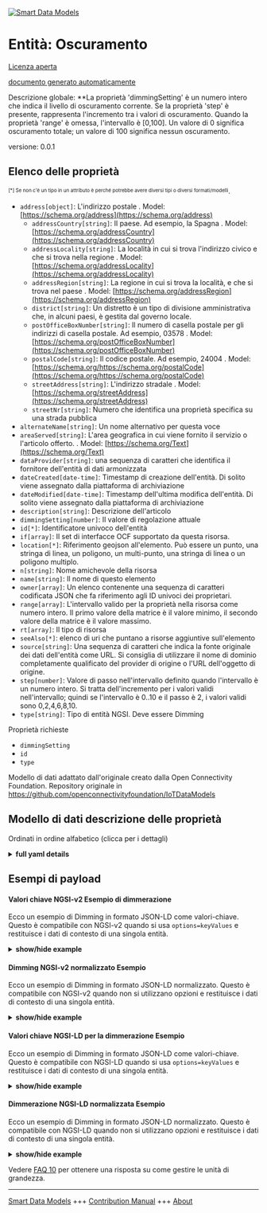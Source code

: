 <!-- 10-Header -->  
[![Smart Data Models](https://smartdatamodels.org/wp-content/uploads/2022/01/SmartDataModels_logo.png "Logo")](https://smartdatamodels.org)  
Entità: Oscuramento  
===================<!-- /10-Header -->  
<!-- 15-License -->  
[Licenza aperta](https://github.com/smart-data-models//dataModel.OCF/blob/master/Dimming/LICENSE.md)  
[documento generato automaticamente](https://docs.google.com/presentation/d/e/2PACX-1vTs-Ng5dIAwkg91oTTUdt8ua7woBXhPnwavZ0FxgR8BsAI_Ek3C5q97Nd94HS8KhP-r_quD4H0fgyt3/pub?start=false&loop=false&delayms=3000#slide=id.gb715ace035_0_60)  
<!-- /15-License -->  
<!-- 20-Description -->  
Descrizione globale: **La proprietà 'dimmingSetting' è un numero intero che indica il livello di oscuramento corrente. Se la proprietà 'step' è presente, rappresenta l'incremento tra i valori di oscuramento. Quando la proprietà 'range' è omessa, l'intervallo è [0,100]. Un valore di 0 significa oscuramento totale; un valore di 100 significa nessun oscuramento.  
versione: 0.0.1  
<!-- /20-Description -->  
<!-- 30-PropertiesList -->  

## Elenco delle proprietà  

<sup><sub>[*] Se non c'è un tipo in un attributo è perché potrebbe avere diversi tipi o diversi formati/modelli</sub></sup>.  
- `address[object]`: L'indirizzo postale  . Model: [https://schema.org/address](https://schema.org/address)	- `addressCountry[string]`: Il paese. Ad esempio, la Spagna  . Model: [https://schema.org/addressCountry](https://schema.org/addressCountry)  
	- `addressLocality[string]`: La località in cui si trova l'indirizzo civico e che si trova nella regione  . Model: [https://schema.org/addressLocality](https://schema.org/addressLocality)  
	- `addressRegion[string]`: La regione in cui si trova la località, e che si trova nel paese  . Model: [https://schema.org/addressRegion](https://schema.org/addressRegion)  
	- `district[string]`: Un distretto è un tipo di divisione amministrativa che, in alcuni paesi, è gestita dal governo locale.    
	- `postOfficeBoxNumber[string]`: Il numero di casella postale per gli indirizzi di casella postale. Ad esempio, 03578  . Model: [https://schema.org/postOfficeBoxNumber](https://schema.org/postOfficeBoxNumber)  
	- `postalCode[string]`: Il codice postale. Ad esempio, 24004  . Model: [https://schema.org/https://schema.org/postalCode](https://schema.org/https://schema.org/postalCode)  
	- `streetAddress[string]`: L'indirizzo stradale  . Model: [https://schema.org/streetAddress](https://schema.org/streetAddress)  
	- `streetNr[string]`: Numero che identifica una proprietà specifica su una strada pubblica    
- `alternateName[string]`: Un nome alternativo per questa voce  - `areaServed[string]`: L'area geografica in cui viene fornito il servizio o l'articolo offerto.  . Model: [https://schema.org/Text](https://schema.org/Text)- `dataProvider[string]`: una sequenza di caratteri che identifica il fornitore dell'entità di dati armonizzata  - `dateCreated[date-time]`: Timestamp di creazione dell'entità. Di solito viene assegnato dalla piattaforma di archiviazione  - `dateModified[date-time]`: Timestamp dell'ultima modifica dell'entità. Di solito viene assegnato dalla piattaforma di archiviazione  - `description[string]`: Descrizione dell'articolo  - `dimmingSetting[number]`: Il valore di regolazione attuale  - `id[*]`: Identificatore univoco dell'entità  - `if[array]`: Il set di interfacce OCF supportato da questa risorsa.  - `location[*]`: Riferimento geojson all'elemento. Può essere un punto, una stringa di linea, un poligono, un multi-punto, una stringa di linea o un poligono multiplo.  - `n[string]`: Nome amichevole della risorsa  - `name[string]`: Il nome di questo elemento  - `owner[array]`: Un elenco contenente una sequenza di caratteri codificata JSON che fa riferimento agli ID univoci dei proprietari.  - `range[array]`: L'intervallo valido per la proprietà nella risorsa come numero intero. Il primo valore della matrice è il valore minimo, il secondo valore della matrice è il valore massimo.  - `rt[array]`: Il tipo di risorsa  - `seeAlso[*]`: elenco di uri che puntano a risorse aggiuntive sull'elemento  - `source[string]`: Una sequenza di caratteri che indica la fonte originale dei dati dell'entità come URL. Si consiglia di utilizzare il nome di dominio completamente qualificato del provider di origine o l'URL dell'oggetto di origine.  - `step[number]`: Valore di passo nell'intervallo definito quando l'intervallo è un numero intero.  Si tratta dell'incremento per i valori validi nell'intervallo; quindi se l'intervallo è 0..10 e il passo è 2, i valori validi sono 0,2,4,6,8,10.  - `type[string]`: Tipo di entità NGSI. Deve essere Dimming  <!-- /30-PropertiesList -->  
<!-- 35-RequiredProperties -->  
Proprietà richieste  
- `dimmingSetting`  - `id`  - `type`  <!-- /35-RequiredProperties -->  
<!-- 40-RequiredProperties -->  
Modello di dati adattato dall'originale creato dalla Open Connectivity Foundation. Repository originale in https://github.com/openconnectivityfoundation/IoTDataModels  
<!-- /40-RequiredProperties -->  
<!-- 50-DataModelHeader -->  
## Modello di dati descrizione delle proprietà  
Ordinati in ordine alfabetico (clicca per i dettagli)  
<!-- /50-DataModelHeader -->  
<!-- 60-ModelYaml -->  
<details><summary><strong>full yaml details</strong></summary>    
```yaml  
Dimming:    
  description: 'This Resource describes a dimming function.The Property ''dimmingSetting'' is an integer showing the current dimming level.If Property ''step'' is present then it represents the increment between dimmer values.When the Property ''range'' is omitted, then the range is [0,100].A value of 0 means total dimming; a value of 100 means no dimming.'    
  properties:    
    address:    
      description: The mailing address    
      properties:    
        addressCountry:    
          description: 'The country. For example, Spain'    
          type: string    
          x-ngsi:    
            model: https://schema.org/addressCountry    
            type: Property    
        addressLocality:    
          description: 'The locality in which the street address is, and which is in the region'    
          type: string    
          x-ngsi:    
            model: https://schema.org/addressLocality    
            type: Property    
        addressRegion:    
          description: 'The region in which the locality is, and which is in the country'    
          type: string    
          x-ngsi:    
            model: https://schema.org/addressRegion    
            type: Property    
        district:    
          description: 'A district is a type of administrative division that, in some countries, is managed by the local government'    
          type: string    
          x-ngsi:    
            type: Property    
        postOfficeBoxNumber:    
          description: 'The post office box number for PO box addresses. For example, 03578'    
          type: string    
          x-ngsi:    
            model: https://schema.org/postOfficeBoxNumber    
            type: Property    
        postalCode:    
          description: 'The postal code. For example, 24004'    
          type: string    
          x-ngsi:    
            model: https://schema.org/https://schema.org/postalCode    
            type: Property    
        streetAddress:    
          description: The street address    
          type: string    
          x-ngsi:    
            model: https://schema.org/streetAddress    
            type: Property    
        streetNr:    
          description: Number identifying a specific property on a public street    
          type: string    
          x-ngsi:    
            type: Property    
      type: object    
      x-ngsi:    
        model: https://schema.org/address    
        type: Property    
    alternateName:    
      description: An alternative name for this item    
      type: string    
      x-ngsi:    
        type: Property    
    areaServed:    
      description: The geographic area where a service or offered item is provided    
      type: string    
      x-ngsi:    
        model: https://schema.org/Text    
        type: Property    
    dataProvider:    
      description: A sequence of characters identifying the provider of the harmonised data entity    
      type: string    
      x-ngsi:    
        type: Property    
    dateCreated:    
      description: Entity creation timestamp. This will usually be allocated by the storage platform    
      format: date-time    
      type: string    
      x-ngsi:    
        type: Property    
    dateModified:    
      description: Timestamp of the last modification of the entity. This will usually be allocated by the storage platform    
      format: date-time    
      type: string    
      x-ngsi:    
        type: Property    
    description:    
      description: A description of this item    
      type: string    
      x-ngsi:    
        type: Property    
    dimmingSetting:    
      description: The current dimming value    
      type: number    
      x-ngsi:    
        type: Property    
    id:    
      anyOf:    
        - description: Identifier format of any NGSI entity    
          maxLength: 256    
          minLength: 1    
          pattern: ^[\w\-\.\{\}\$\+\*\[\]`|~^@!,:\\]+$    
          type: string    
          x-ngsi:    
            type: Property    
        - description: Identifier format of any NGSI entity    
          format: uri    
          type: string    
          x-ngsi:    
            type: Property    
      description: Unique identifier of the entity    
      x-ngsi:    
        type: Property    
    if:    
      description: The OCF Interface set supported by this Resource    
      items:    
        enum:    
          - oic.if.a    
          - oic.if.baseline    
        type: string    
      minItems: 2    
      readOnly: true    
      type: array    
      uniqueItems: true    
      x-ngsi:    
        type: Property    
    location:    
      description: 'Geojson reference to the item. It can be Point, LineString, Polygon, MultiPoint, MultiLineString or MultiPolygon'    
      oneOf:    
        - description: Geojson reference to the item. Point    
          properties:    
            bbox:    
              items:    
                type: number    
              minItems: 4    
              type: array    
            coordinates:    
              items:    
                type: number    
              minItems: 2    
              type: array    
            type:    
              enum:    
                - Point    
              type: string    
          required:    
            - type    
            - coordinates    
          title: GeoJSON Point    
          type: object    
          x-ngsi:    
            type: GeoProperty    
        - description: Geojson reference to the item. LineString    
          properties:    
            bbox:    
              items:    
                type: number    
              minItems: 4    
              type: array    
            coordinates:    
              items:    
                items:    
                  type: number    
                minItems: 2    
                type: array    
              minItems: 2    
              type: array    
            type:    
              enum:    
                - LineString    
              type: string    
          required:    
            - type    
            - coordinates    
          title: GeoJSON LineString    
          type: object    
          x-ngsi:    
            type: GeoProperty    
        - description: Geojson reference to the item. Polygon    
          properties:    
            bbox:    
              items:    
                type: number    
              minItems: 4    
              type: array    
            coordinates:    
              items:    
                items:    
                  items:    
                    type: number    
                  minItems: 2    
                  type: array    
                minItems: 4    
                type: array    
              type: array    
            type:    
              enum:    
                - Polygon    
              type: string    
          required:    
            - type    
            - coordinates    
          title: GeoJSON Polygon    
          type: object    
          x-ngsi:    
            type: GeoProperty    
        - description: Geojson reference to the item. MultiPoint    
          properties:    
            bbox:    
              items:    
                type: number    
              minItems: 4    
              type: array    
            coordinates:    
              items:    
                items:    
                  type: number    
                minItems: 2    
                type: array    
              type: array    
            type:    
              enum:    
                - MultiPoint    
              type: string    
          required:    
            - type    
            - coordinates    
          title: GeoJSON MultiPoint    
          type: object    
          x-ngsi:    
            type: GeoProperty    
        - description: Geojson reference to the item. MultiLineString    
          properties:    
            bbox:    
              items:    
                type: number    
              minItems: 4    
              type: array    
            coordinates:    
              items:    
                items:    
                  items:    
                    type: number    
                  minItems: 2    
                  type: array    
                minItems: 2    
                type: array    
              type: array    
            type:    
              enum:    
                - MultiLineString    
              type: string    
          required:    
            - type    
            - coordinates    
          title: GeoJSON MultiLineString    
          type: object    
          x-ngsi:    
            type: GeoProperty    
        - description: Geojson reference to the item. MultiLineString    
          properties:    
            bbox:    
              items:    
                type: number    
              minItems: 4    
              type: array    
            coordinates:    
              items:    
                items:    
                  items:    
                    items:    
                      type: number    
                    minItems: 2    
                    type: array    
                  minItems: 4    
                  type: array    
                type: array    
              type: array    
            type:    
              enum:    
                - MultiPolygon    
              type: string    
          required:    
            - type    
            - coordinates    
          title: GeoJSON MultiPolygon    
          type: object    
          x-ngsi:    
            type: GeoProperty    
      x-ngsi:    
        type: GeoProperty    
    n:    
      description: Friendly name of the Resource    
      maxLength: 64    
      readOnly: true    
      type: string    
      x-ngsi:    
        type: Property    
    name:    
      description: The name of this item    
      type: string    
      x-ngsi:    
        type: Property    
    owner:    
      description: A List containing a JSON encoded sequence of characters referencing the unique Ids of the owner(s)    
      items:    
        anyOf:    
          - description: Identifier format of any NGSI entity    
            maxLength: 256    
            minLength: 1    
            pattern: ^[\w\-\.\{\}\$\+\*\[\]`|~^@!,:\\]+$    
            type: string    
            x-ngsi:    
              type: Property    
          - description: Identifier format of any NGSI entity    
            format: uri    
            type: string    
            x-ngsi:    
              type: Property    
        description: Unique identifier of the entity    
        x-ngsi:    
          type: Property    
      type: array    
      x-ngsi:    
        type: Property    
    range:    
      description: 'The valid range for the Property in the Resource as an integer. The first value in the array is the minimum value, the second value in the array is the maximum value'    
      items:    
        type: integer    
      maxItems: 2    
      minItems: 2    
      readOnly: true    
      type: array    
      x-ngsi:    
        type: Property    
    rt:    
      description: The Resource Type    
      items:    
        enum:    
          - oic.r.light.dimming    
        maxLength: 64    
        type: string    
      minItems: 1    
      readOnly: true    
      type: array    
      uniqueItems: true    
      x-ngsi:    
        type: Property    
    seeAlso:    
      description: list of uri pointing to additional resources about the item    
      oneOf:    
        - items:    
            format: uri    
            type: string    
          minItems: 1    
          type: array    
        - format: uri    
          type: string    
      x-ngsi:    
        type: Property    
    source:    
      description: 'A sequence of characters giving the original source of the entity data as a URL. Recommended to be the fully qualified domain name of the source provider, or the URL to the source object'    
      type: string    
      x-ngsi:    
        type: Property    
    step:    
      description: 'Step value across the defined range when the range is an integer.  This is the increment for valid values across the range; so if range is 0..10 and step is 2 then valid values are 0,2,4,6,8,10'    
      readOnly: true    
      type: number    
      x-ngsi:    
        type: Property    
    type:    
      description: NGSI entity type. It has to be Dimming    
      enum:    
        - Dimming    
      type: string    
      x-ngsi:    
        type: Property    
  required:    
    - dimmingSetting    
    - id    
    - type    
  type: object    
  x-derived-from: https://raw.githubusercontent.com/openconnectivityfoundation/IoTDataModels/master/DimmingResURI.swagger.json    
  x-disclaimer: 'Redistribution and use in source and binary forms, with or without modification, are permitted  provided that the license conditions are met. Copyleft (c) 2022 Contributors to Smart Data Models Program'    
  x-license-url: https://github.com/smart-data-models/dataModel.OCF/blob/master/Dimming/LICENSE.md    
  x-model-schema: https://smart-data-models.github.io/dataModel.OCF/Dimming/schema.json    
  x-model-tags: OCF    
  x-version: 0.0.1    
```  
</details>    
<!-- /60-ModelYaml -->  
<!-- 70-MiddleNotes -->  
<!-- /70-MiddleNotes -->  
<!-- 80-Examples -->  
## Esempi di payload  
#### Valori chiave NGSI-v2 Esempio di dimmerazione  
Ecco un esempio di Dimming in formato JSON-LD come valori-chiave. Questo è compatibile con NGSI-v2 quando si usa `options=keyValues` e restituisce i dati di contesto di una singola entità.  
<details><summary><strong>show/hide example</strong></summary>    
```json  
{  
    "id": "urn:ngsi-ld:Dimming:id:ZYZJ:17424858",  
    "dateCreated": "1980-07-17T05:44:38Z",  
    "dateModified": "2017-05-07T02:48:36Z",  
    "source": "Child stage whom grow their whatever. Right play notice.",  
    "name": "Still it exist can. Collection above hope Republican prove improve individual not. M",  
    "alternateName": "Discover onto need purpose into year.",  
    "description": "Long try late hear bad. Hour player reveal painting western.",  
    "dataProvider": "Team recognize management American star. First whose generation respond. Serve above country news method.",  
    "owner": [  
        "urn:ngsi-ld:Dimming:items:HHUM:48141835",  
        "urn:ngsi-ld:Dimming:items:DUDE:05074023"  
    ],  
    "seeAlso": [  
        "urn:ngsi-ld:Dimming:items:RLSZ:23337963"  
    ],  
    "location": {  
        "type": "Point",  
        "coordinates": [  
            -47.4269135,  
            76.238651  
        ]  
    },  
    "address": {  
        "streetAddress": "Visit under past after reality. Grow last weight know task air environmental letter.",  
        "addressLocality": "Course space boy middle owner threat. Magazine peace young arrive piece dark fire.",  
        "addressRegion": "Development guy around like. Force past few put pay which. Show show notice u",  
        "addressCountry": "Former area international TV. Maintain author fire bag.",  
        "postalCode": "Should network modern air summer off group. Special politics",  
        "postOfficeBoxNumber": "During explain network. Any design strong health. Employee important soon arrive between score truth.",  
        "streetNr": "National factor leave create throughout mouth agree. Member",  
        "district": "Approach worker approach anyone."  
    },  
    "areaServed": "Sometimes ahead born military. Seek against never. His out others agency traditional near success.",  
    "rt": [  
        "oic.r.light.dimming"  
    ],  
    "dimmingSetting": 864,  
    "n": "American whole magazine truth stop whose. On t",  
    "range": [  
        864,  
        864  
    ],  
    "step": 864,  
    "if": [  
        "oic.if.baseline",  
        "oic.if.a"  
    ],  
    "type": "Dimming"  
}  
```  
</details>  
#### Dimming NGSI-v2 normalizzato Esempio  
Ecco un esempio di Dimming in formato JSON-LD normalizzato. Questo è compatibile con NGSI-v2 quando non si utilizzano opzioni e restituisce i dati di contesto di una singola entità.  
<details><summary><strong>show/hide example</strong></summary>    
```json  
{  
    "id": "urn:ngsi-ld:Dimming:id:ZYZJ:17424858",  
    "dateCreated": {  
        "type": "DateTime",  
        "value": "1980-07-17T05:44:38Z"  
    },  
    "dateModified": {  
        "type": "DateTime",  
        "value": "2017-05-07T02:48:36Z"  
    },  
    "source": {  
        "type": "Text",  
        "value": "Child stage whom grow their whatever. Right play notice."  
    },  
    "name": {  
        "type": "Text",  
        "value": "Still it exist can. Collection above hope Republican prove improve individual not. M"  
    },  
    "alternateName": {  
        "type": "Text",  
        "value": "Discover onto need purpose into year."  
    },  
    "description": {  
        "type": "Text",  
        "value": "Long try late hear bad. Hour player reveal painting western."  
    },  
    "dataProvider": {  
        "type": "Text",  
        "value": "Team recognize management American star. First whose generation respond. Serve above country news method."  
    },  
    "owner": {  
        "type": "StructuredValue",  
        "value": [  
            "urn:ngsi-ld:Dimming:items:HHUM:48141835",  
            "urn:ngsi-ld:Dimming:items:DUDE:05074023"  
        ]  
    },  
    "seeAlso": {  
        "type": "StructuredValue",  
        "value": [  
            "urn:ngsi-ld:Dimming:items:RLSZ:23337963"  
        ]  
    },  
    "location": {  
        "type": "geo:json",  
        "value": {  
            "type": "Point",  
            "coordinates": [  
                -47.4269135,  
                76.238651  
            ]  
        }  
    },  
    "address": {  
        "type": "StructuredValue",  
        "value": {  
            "streetAddress": "Visit under past after reality. Grow last weight know task air environmental letter.",  
            "addressLocality": "Course space boy middle owner threat. Magazine peace young arrive piece dark fire.",  
            "addressRegion": "Development guy around like. Force past few put pay which. Show show notice u",  
            "addressCountry": "Former area international TV. Maintain author fire bag.",  
            "postalCode": "Should network modern air summer off group. Special politics",  
            "postOfficeBoxNumber": "During explain network. Any design strong health. Employee important soon arrive between score truth.",  
            "streetNr": "National factor leave create throughout mouth agree. Member",  
            "district": "Approach worker approach anyone."  
        }  
    },  
    "areaServed": {  
        "type": "Text",  
        "value": "Sometimes ahead born military. Seek against never. His out others agency traditional near success."  
    },  
    "rt": {  
        "type": "StructuredValue",  
        "value": [  
            "oic.r.light.dimming"  
        ]  
    },  
    "dimmingSetting": {  
        "type": "Number",  
        "value": 864  
    },  
    "n": {  
        "type": "Text",  
        "value": "American whole magazine truth stop whose. On t"  
    },  
    "range": {  
        "type": "StructuredValue",  
        "value": [  
            864,  
            864  
        ]  
    },  
    "step": {  
        "type": "Number",  
        "value": 864  
    },  
    "if": {  
        "type": "StructuredValue",  
        "value": [  
            "oic.if.baseline",  
            "oic.if.a"  
        ]  
    },  
    "type": "Dimming"  
}  
```  
</details>  
#### Valori chiave NGSI-LD per la dimmerazione Esempio  
Ecco un esempio di Dimming in formato JSON-LD come valori-chiave. Questo è compatibile con NGSI-LD quando si usa `options=keyValues` e restituisce i dati di contesto di una singola entità.  
<details><summary><strong>show/hide example</strong></summary>    
```json  
{  
    "id": "urn:ngsi-ld:Dimming:id:ZYZJ:17424858",  
    "dateCreated": "1980-07-17T05:44:38Z",  
    "dateModified": "2017-05-07T02:48:36Z",  
    "source": "Child stage whom grow their whatever. Right play notice.",  
    "name": "Still it exist can. Collection above hope Republican prove improve individual not. M",  
    "alternateName": "Discover onto need purpose into year.",  
    "description": "Long try late hear bad. Hour player reveal painting western.",  
    "dataProvider": "Team recognize management American star. First whose generation respond. Serve above country news method.",  
    "owner": [  
        "urn:ngsi-ld:Dimming:items:HHUM:48141835",  
        "urn:ngsi-ld:Dimming:items:DUDE:05074023"  
    ],  
    "seeAlso": [  
        "urn:ngsi-ld:Dimming:items:RLSZ:23337963"  
    ],  
    "location": {  
        "type": "Point",  
        "coordinates": [  
            -47.4269135,  
            76.238651  
        ]  
    },  
    "address": {  
        "streetAddress": "Visit under past after reality. Grow last weight know task air environmental letter.",  
        "addressLocality": "Course space boy middle owner threat. Magazine peace young arrive piece dark fire.",  
        "addressRegion": "Development guy around like. Force past few put pay which. Show show notice u",  
        "addressCountry": "Former area international TV. Maintain author fire bag.",  
        "postalCode": "Should network modern air summer off group. Special politics",  
        "postOfficeBoxNumber": "During explain network. Any design strong health. Employee important soon arrive between score truth.",  
        "streetNr": "National factor leave create throughout mouth agree. Member",  
        "district": "Approach worker approach anyone."  
    },  
    "areaServed": "Sometimes ahead born military. Seek against never. His out others agency traditional near success.",  
    "rt": [  
        "oic.r.light.dimming"  
    ],  
    "dimmingSetting": 864,  
    "n": "American whole magazine truth stop whose. On t",  
    "range": [  
        864,  
        864  
    ],  
    "step": 864,  
    "if": [  
        "oic.if.baseline",  
        "oic.if.a"  
    ],  
    "type": "Dimming",  
    "@context": [  
        "https://smartdatamodels.org/context.jsonld"  
    ]  
}  
```  
</details>  
#### Dimmerazione NGSI-LD normalizzata Esempio  
Ecco un esempio di Dimming in formato JSON-LD normalizzato. Questo è compatibile con NGSI-LD quando non si utilizzano opzioni e restituisce i dati di contesto di una singola entità.  
<details><summary><strong>show/hide example</strong></summary>    
```json  
{  
    "id": "urn:ngsi-ld:Dimming:id:ZYZJ:17424858",  
    "dateCreated": {  
        "type": "Property",  
        "value": {  
            "@type": "DateTime",  
            "@value": "1980-07-17T05:44:38Z"  
        }  
    },  
    "dateModified": {  
        "type": "Property",  
        "value": {  
            "@type": "DateTime",  
            "@value": "2017-05-07T02:48:36Z"  
        }  
    },  
    "source": {  
        "type": "Property",  
        "value": "Child stage whom grow their whatever. Right play notice."  
    },  
    "name": {  
        "type": "Property",  
        "value": "Still it exist can. Collection above hope Republican prove improve individual not. M"  
    },  
    "alternateName": {  
        "type": "Property",  
        "value": "Discover onto need purpose into year."  
    },  
    "description": {  
        "type": "Property",  
        "value": "Long try late hear bad. Hour player reveal painting western."  
    },  
    "dataProvider": {  
        "type": "Property",  
        "value": "Team recognize management American star. First whose generation respond. Serve above country news method."  
    },  
    "owner": {  
        "type": "Property",  
        "value": [  
            "urn:ngsi-ld:Dimming:items:HHUM:48141835",  
            "urn:ngsi-ld:Dimming:items:DUDE:05074023"  
        ]  
    },  
    "seeAlso": {  
        "type": "Property",  
        "value": [  
            "urn:ngsi-ld:Dimming:items:RLSZ:23337963"  
        ]  
    },  
    "location": {  
        "type": "GeoProperty",  
        "value": {  
            "type": "Point",  
            "coordinates": [  
                -47.4269135,  
                76.238651  
            ]  
        }  
    },  
    "address": {  
        "type": "Property",  
        "value": {  
            "streetAddress": "Visit under past after reality. Grow last weight know task air environmental letter.",  
            "addressLocality": "Course space boy middle owner threat. Magazine peace young arrive piece dark fire.",  
            "addressRegion": "Development guy around like. Force past few put pay which. Show show notice u",  
            "addressCountry": "Former area international TV. Maintain author fire bag.",  
            "postalCode": "Should network modern air summer off group. Special politics",  
            "postOfficeBoxNumber": "During explain network. Any design strong health. Employee important soon arrive between score truth.",  
            "streetNr": "National factor leave create throughout mouth agree. Member",  
            "district": "Approach worker approach anyone."  
        }  
    },  
    "areaServed": {  
        "type": "Property",  
        "value": "Sometimes ahead born military. Seek against never. His out others agency traditional near success."  
    },  
    "rt": {  
        "type": "Property",  
        "value": [  
            "oic.r.light.dimming"  
        ]  
    },  
    "dimmingSetting": {  
        "type": "Property",  
        "value": 864  
    },  
    "n": {  
        "type": "Property",  
        "value": "American whole magazine truth stop whose. On t"  
    },  
    "range": {  
        "type": "Property",  
        "value": [  
            864,  
            864  
        ]  
    },  
    "step": {  
        "type": "Property",  
        "value": 864  
    },  
    "if": {  
        "type": "Property",  
        "value": [  
            "oic.if.baseline",  
            "oic.if.a"  
        ]  
    },  
    "type": "Dimming",  
    "@context": [  
        "https://smartdatamodels.org/context.jsonld"  
    ]  
}  
```  
</details><!-- /80-Examples -->  
<!-- 90-FooterNotes -->  
<!-- /90-FooterNotes -->  
<!-- 95-Units -->  
Vedere [FAQ 10](https://smartdatamodels.org/index.php/faqs/) per ottenere una risposta su come gestire le unità di grandezza.  
<!-- /95-Units -->  
<!-- 97-LastFooter -->  
---  
[Smart Data Models](https://smartdatamodels.org) +++ [Contribution Manual](https://bit.ly/contribution_manual) +++ [About](https://bit.ly/Introduction_SDM)<!-- /97-LastFooter -->  
